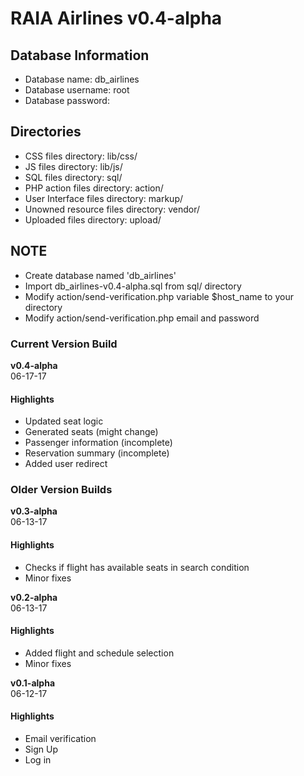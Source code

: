 # RAIA Airlines v0.4-alpha

## Database Information
- Database name: db_airlines
- Database username: root
- Database password: 

## Directories
- CSS files directory: lib/css/
- JS files directory: lib/js/
- SQL files directory: sql/
- PHP action files directory: action/
- User Interface files directory: markup/
- Unowned resource files directory: vendor/
- Uploaded files directory: upload/

## NOTE
- Create database named 'db_airlines'
- Import db_airlines-v0.4-alpha.sql from sql/ directory
- Modify action/send-verification.php variable $host_name to your directory
- Modify action/send-verification.php email and password


### Current Version Build
**v0.4-alpha**  
06-17-17

#### Highlights
- Updated seat logic
- Generated seats (might change)
- Passenger information (incomplete)
- Reservation summary (incomplete)
- Added user redirect


### Older Version Builds
**v0.3-alpha**  
06-13-17

#### Highlights
- Checks if flight has available seats in search condition
- Minor fixes


**v0.2-alpha**  
06-13-17

#### Highlights
- Added flight and schedule selection
- Minor fixes


**v0.1-alpha**  
06-12-17

#### Highlights
- Email verification
- Sign Up
- Log in